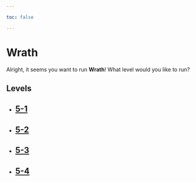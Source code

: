 ```yaml
---

toc: false

---
```


# Wrath

Alright, it seems you want to run **Wrath**! What level would you like to run?

## Levels

- ## [5-1](/any/5-wrath/any-5-1.md)

- ## [5-2](/any/5-wrath/any-5-2.md)

- ## [5-3](/any/5-wrath/any-5-3.md)

- ## [5-4](/any/5-wrath/any-5-4.md)
